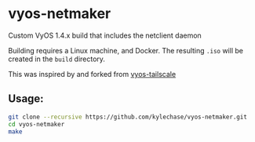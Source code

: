 # vyos-netmaker
Custom VyOS 1.4.x build that includes the netclient daemon

Building requires a Linux machine, and Docker. The resulting `.iso` will be created in the `build` directory.

This was inspired by and forked from [vyos-tailscale](https://github.com/DMarby/vyos-tailscale.git)

## Usage:
```bash
git clone --recursive https://github.com/kylechase/vyos-netmaker.git
cd vyos-netmaker
make
```
